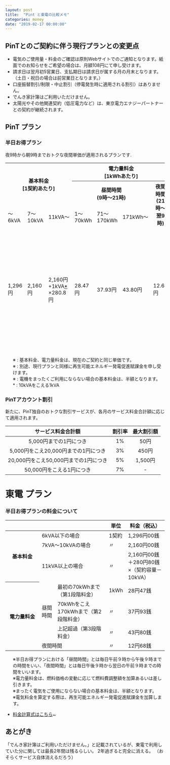 ```yaml
---
layout: post
title:  "Pint と東電の比較メモ"
categories: money
date: "2019-02-17 00:00:00"
---
```


## PinTとのご契約に伴う現行プランとの変更点

- 電気のご使用量・料金のご確認は原則Webサイトでのご通知となります。紙面でのお知らせをご希望の場合は、月額108円にて申し受けます。
- 請求日は翌月初5営業日、支払期日は請求日が属する月の月末となります。（土日・祝日の場合は前営業日となります。）
- 口座振替割引/制限・中止割引（停電発生時に適用される割引）はありません。
- でんき家計簿はご利用いただけません。
- 太陽光やその他関連契約（低圧電力など）は、東京電力エナジーパートナーとの契約が継続されます。

## PinT プラン

### 半日お得プラン

夜9時から朝9時までおトクな夜間単価が適用されるプランです.

<table>
  <thead>
    <tr>
      <th rowspan="2" colspan="3">基本料金<br>[1契約あたり]</th>
      <th colspan="4">電力量料金<br>[1kWhあたり]</th>
      <th rowspan="3">燃料費調整</th>
    </tr>
    <tr>
      <th colspan="3">昼間時間<br>(9時〜21時)</th>
      <th rowspan="2">夜間時間<br>(21時〜翌9時)</th>
    </tr>
    <tr>
      <td>〜6kVA</td>
      <td>7〜10kVA</td>
      <td>11kVA〜</td>
      <td>1〜70kWh</td>
      <td>71〜170kWh</td>
      <td>171kWh〜</td>
    </tr>
    <tr>
      <td>1,296円</td>
      <td>2,160円</td>
      <td>2,160円<br>+1kVA<a href="#asterisk">*</a><br>×280.8円</td>
      <td>28.47円</td>
      <td>37.93円</td>
      <td>43.80円</td>
      <td>12.68円</td>
      <td>東京電力エナジーパートナーと同じ</td>
    </tr>
  </thead>
</table>

<ul style="list-style: none;">
  <li>※ : 基本料金、電力量料金は、現在のご契約と同じ単価です。</li>
  <li>※ : 別途、現行プランと同様に再生可能エネルギー発電促進賦課金を申し受けます。</li>
  <li>※ : 電機をまったくご利用にならない場合の基本料金は、半額となります。</li>
  <li id="asterisk">* : 10kVAをこえる1kVA</li>
</ul>

### PinTアカウント割引

新たに、PinT独自のおトクな割引サービスが、各月のサービス料金合計額に応じて適用されます。

|サービス料金合計額|割引率|最大割引額|
|:-:|:-:|:-:|
|5,000円までの1円につき|1%|50円|
|5,000円をこえ20,000円までの1円につき|3%|450円|
|20,000円をこえ50,000円までの1円につき|5%|1,500円|
|50,000円をこえる1円につき|7%|-|

# 東電 プラン

### 半日お得プランの料金について
<div>
  <table class="table-01">
    <colgroup>
      <col width="22%">
      <col width="10%">
      <col width="33%">
      <col width="10%">
      <col width="25%">
    </colgroup>
    <thead>
      <tr>
        <th colspan="3"></th>
        <th>単位</th>
        <th>料金（税込）</th>
      </tr>
    </thead>
    <tbody class="tbody-01">
      <tr>
        <th rowspan="3">基本料金</th>
        <td colspan="2">6kVA以下の場合</td>
        <td class="center">1契約</td>
        <td class="center">1,296円00銭</td>
      </tr>
      <tr>
        <td colspan="2">7kVA～10kVAの場合</td>
        <td class="center">〃</td>
        <td class="center">2,160円00銭</td>
      </tr>
      <tr>
        <td colspan="2">11kVA以上の場合</td>
        <td class="center">〃</td>
        <td class="center">2,160円00銭＋280円80銭×（契約容量－10kVA）</td>
      </tr>
      <tr>
        <th rowspan="4">電力量料金</th>
        <td rowspan="3">昼間時間</td>
        <td>最初の70kWhまで（第1段階料金）</td>
        <td class="center">1kWh</td>
        <td class="center">28円47銭</td>
      </tr>
      <tr>
        <td>70kWhをこえ170kWhまで（第2段階料金）</td>
        <td class="center">〃</td>
        <td class="center">37円93銭</td>
      </tr>
      <tr>
        <td>上記超過（第3段階料金）</td>
        <td class="center">〃</td>
        <td class="center">43円80銭</td>
      </tr>
      <tr>
        <td colspan="2">夜間時間</td>
        <td class="center">〃</td>
        <td class="center">12円68銭</td>
      </tr>
    </tbody>
  </table>
  <ul class="list-notice-01 mt05" style="list-style: none;">
    <li><span class="notice">※</span>半日お得プランにおける「昼間時間」とは毎日午前９時から午後９時までの時間をいい、「夜間時間」とは毎日午後９時から翌日の午前９時までの時間をいいます。 </li>
    <li><span class="notice">※</span>電力量料金は、燃料価格の変動に応じて燃料費調整額を加算あるいは差し引きます。 </li>
    <li><span class="notice">※</span>まったく電気をご使用にならない場合の基本料金は、半額となります。 </li>
    <li><span class="notice">※</span>電気料金を算定する際は、再生可能エネルギー発電促進賦課金を加算します。</li>
  </ul>
  <ul class="list-link-02 mb00">
    <li><a href="http://www.tepco.co.jp/ep/private/plan2/chargelist04.html#sec08" target="_blank">料金計算式はこちら</a><img class="link-window-01" height="9" alt="新しいウィンドウで開く" src="http://www.tepco.co.jp//common/images/icon/icon_window_01.gif" width="11"></li>
  </ul>
</div>


## あとがき

「でんき家計簿はご利用いただけません。」と記載されているが、東電で利用していた分に関しては最長2年間は残るらしい。
2年過ぎると完全に消える。
（おそらくサービス自体消えるだろう）
